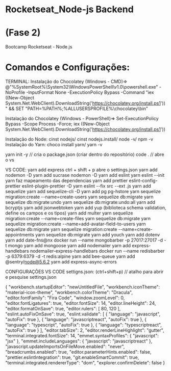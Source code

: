 # Rocketseat_Node-js Backend
# (Fase 2)
Bootcamp Rocketseat - Node.js

# Comandos e Configurações:

TERMINAL:
Instalação do Chocolatey (Windows - CMD)=> @"%SystemRoot%\System32\WindowsPowerShell\v1.0\powershell.exe" -NoProfile -InputFormat None -ExecutionPolicy Bypass -Command "iex ((New-Object System.Net.WebClient).DownloadString('https://chocolatey.org/install.ps1'))" && SET "PATH=%PATH%;%ALLUSERSPROFILE%\chocolatey\bin"

Instalação do Chocolatey (Windows - PowerShell)=> Set-ExecutionPolicy Bypass -Scope Process -Force; iex ((New-Object System.Net.WebClient).DownloadString('https://chocolatey.org/install.ps1'))

Instalação do Node: cinst nodejs/ cinst nodejs.install/ node -v/ npm -v
Instalação do Yarn: choco install yarn/ yarn -v

yarn init -y // cria o package.json (criar dentro do repositório)
code . // abre o vs

VS CODE:
yarn add express
ctrl + shift + p abre o settings.json
yarn add nodemon -D
yarn add sucrase nodemon -D
yarn add eslint
yarn eslint --init
yarn faz mapeamento das dependencias
yarn add prettier eslint-config-prettier eslint-plugin-prettier -D
yarn eslint --fix src --ext .js
yarn add sequelize
yarn add sequelize-cli -D
yarn add pg pg-hstore
yarn sequelize migration:create --name=create-users
yarn sequelize db:migrate
yarn sequelize db:migrate:undo
yarn sequelize db:migrate:undo:all
yarn add bcryptjs
yarn add jsonwebtoken
yarn add yup (biblioteca schema validation, define os campos e os tipos)
yarn add multer
yarn sequelize migration:create --name=create-files
yarn sequelize db:migrate
yarn sequelize migration:create --name=add-avatar-field-to-users
yarn sequelize db:migrate
yarn sequelize migration:create --name=create-appointments
yarn sequelize db:migrate
yarn add youch
yarn add dotenv
yarn add date-fns@nx
docker run --name mongobarber -p 27017:27017 -d -t mongo
yarn add mongoose
yarn add nodemailer
yarn add express-handlebars nodemailer-express-handlebars
docker run --name redisbarber -p 6379:6379 -d -t redis:alpine
yarn add bee-queue
yarn add @sentry/node@5.6.2
yarn add express-async-errors

CONFIGURAÇÕES VS CODE settigns.json:
(ctrl+shift+p) // atalho para abrir e pesquise settings.json

{
  "workbench.startupEditor": "newUntitledFile",
  "workbench.iconTheme": "material-icon-theme",
  "workbench.colorTheme": "Dracula",
  "editor.fontFamily": "Fira Code",
  "window.zoomLevel": 0,
  "editor.fontLigatures": true,
  "editor.fontSize": 14,
  "editor.lineHeight": 24,
  "editor.formatOnSave": true,
  "editor.rulers": [
    80,
    120
  ],
  "eslint.autoFixOnSave": true,
  "eslint.validate": [
    {
      "language": "javascript",
      "autoFix": true
    },
    {
      "language": "javascriptreact",
      "autoFix": true
    },
    {
      "language": "typescript",
      "autoFix": true
    },
    {
      "language": "typescriptreact",
      "autoFix": true
    }
  ],
  "editor.tabSize": 2,
  "editor.renderLineHighlight": "gutter",
  "terminal.integrated.fontSize": 14,
  "emmet.syntaxProfiles": {
    "javascript": "jsx"
  },
  "emmet.includeLanguages": {
    "javascript": "javascriptreact"
  },
  "javascript.updateImportsOnFileMove.enabled": "never",
  "breadcrumbs.enabled": true,
  "editor.parameterHints.enabled": false,
  "prettier.eslintIntegration": true,
  "git.enableSmartCommit": true,
  "terminal.integrated.rendererType": "dom",
  "explorer.confirmDelete": false
}


